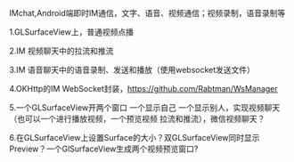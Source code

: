 IMchat,Android端即时IM通信，文字、语音、视频通信；视频录制，语音录制等

1.GLSurfaceView上，普通视频点播

2.IM 视频聊天中的拉流和推流

3.IM 语音聊天中的语音录制、发送和播放（使用websocket发送文件）

4.OKHttp的IM WebSocket封装，https://github.com/Rabtman/WsManager

5.一个GLSurfaceView开两个窗口 一个显示自己 一个显示别人，实现视频聊天（也可以一个进行播放视频，一个预览视频 拉流和推流），微信视频聊天？

6.在GLSurfaceView上设置Surface的大小？双GLSurfaceView同时显示Preview？一个GlSurfaceView生成两个视频预览窗口?